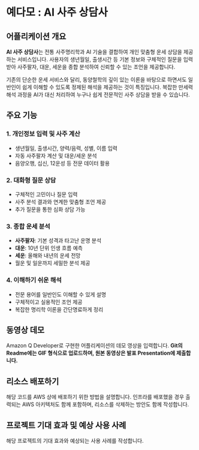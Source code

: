 # 예다모 : AI 사주 상담사

## 어플리케이션 개요

**AI 사주 상담사**는 전통 사주명리학과 AI 기술을 결합하여 개인 맞춤형 운세 상담을 제공하는 서비스입니다. 사용자의 생년월일, 출생시간 등 기본 정보와 구체적인 질문을 입력받아 사주팔자, 대운, 세운을 종합 분석하여 신뢰할 수 있는 조언을 제공합니다.

기존의 단순한 운세 서비스와 달리, 동양철학의 깊이 있는 이론을 바탕으로 하면서도 일반인이 쉽게 이해할 수 있도록 정제된 해석을 제공하는 것이 특징입니다. 복잡한 만세력 해석 과정을 AI가 대신 처리하여 누구나 쉽게 전문적인 사주 상담을 받을 수 있습니다.

## 주요 기능

### 1. 개인정보 입력 및 사주 계산
- 생년월일, 출생시간, 양력/음력, 성별, 이름 입력
- 자동 사주팔자 계산 및 대운/세운 분석
- 음양오행, 십신, 12운성 등 전문 데이터 활용

### 2. 대화형 질문 상담
- 구체적인 고민이나 질문 입력
- 사주 분석 결과와 연계한 맞춤형 조언 제공
- 추가 질문을 통한 심화 상담 가능

### 3. 종합 운세 분석
- **사주팔자**: 기본 성격과 타고난 운명 분석
- **대운**: 10년 단위 인생 흐름 예측
- **세운**: 올해와 내년의 운세 전망
- 월운 및 일운까지 세밀한 분석 제공

### 4. 이해하기 쉬운 해석
- 전문 용어를 일반인도 이해할 수 있게 설명
- 구체적이고 실용적인 조언 제공
- 복잡한 명리학 이론을 간단명료하게 정리

## 동영상 데모

Amazon Q Developer로 구현한 어플리케이션의 데모 영상을 입력합니다.
**Git의 Readme에는 GIF 형식으로 업로드하며, 원본 동영상은 발표 Presentation에 제출합니다.**

## 리소스 배포하기

해당 코드를 AWS 상에 배포하기 위한 방법을 설명합니다. 인프라를 배포했을 경우 출력되는 AWS 아키텍처도 함께 포함하며, 리소스를 삭제하는 방안도 함께 작성합니다.

## 프로젝트 기대 효과 및 예상 사용 사례

해당 프로젝트의 기대 효과와 예상되는 사용 사례를 작성합니다.
